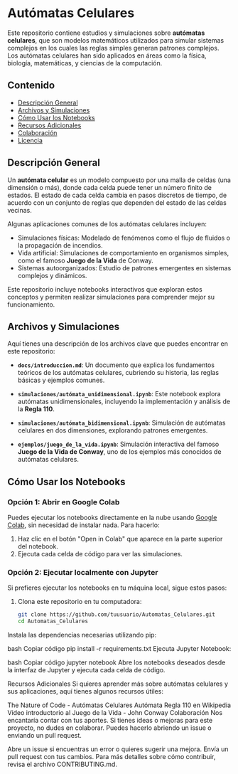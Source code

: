 # Autómatas Celulares

Este repositorio contiene estudios y simulaciones sobre **autómatas celulares**, que son modelos matemáticos utilizados para simular sistemas complejos en los cuales las reglas simples generan patrones complejos. Los autómatas celulares han sido aplicados en áreas como la física, biología, matemáticas, y ciencias de la computación.

## Contenido

- [Descripción General](#descripción-general)
- [Archivos y Simulaciones](#archivos-y-simulaciones)
- [Cómo Usar los Notebooks](#cómo-usar-los-notebooks)
- [Recursos Adicionales](#recursos-adicionales)
- [Colaboración](#colaboración)
- [Licencia](#licencia)

## Descripción General

Un **autómata celular** es un modelo compuesto por una malla de celdas (una dimensión o más), donde cada celda puede tener un número finito de estados. El estado de cada celda cambia en pasos discretos de tiempo, de acuerdo con un conjunto de reglas que dependen del estado de las celdas vecinas.

Algunas aplicaciones comunes de los autómatas celulares incluyen:

- Simulaciones físicas: Modelado de fenómenos como el flujo de fluidos o la propagación de incendios.
- Vida artificial: Simulaciones de comportamiento en organismos simples, como el famoso **Juego de la Vida** de Conway.
- Sistemas autoorganizados: Estudio de patrones emergentes en sistemas complejos y dinámicos.

Este repositorio incluye notebooks interactivos que exploran estos conceptos y permiten realizar simulaciones para comprender mejor su funcionamiento.

## Archivos y Simulaciones

Aquí tienes una descripción de los archivos clave que puedes encontrar en este repositorio:

- **`docs/introduccion.md`**: Un documento que explica los fundamentos teóricos de los autómatas celulares, cubriendo su historia, las reglas básicas y ejemplos comunes.
  
- **`simulaciones/autómata_unidimensional.ipynb`**: Este notebook explora autómatas unidimensionales, incluyendo la implementación y análisis de la **Regla 110**.

- **`simulaciones/autómata_bidimensional.ipynb`**: Simulación de autómatas celulares en dos dimensiones, explorando patrones emergentes.

- **`ejemplos/juego_de_la_vida.ipynb`**: Simulación interactiva del famoso **Juego de la Vida de Conway**, uno de los ejemplos más conocidos de autómatas celulares.

## Cómo Usar los Notebooks

### Opción 1: Abrir en Google Colab

Puedes ejecutar los notebooks directamente en la nube usando [Google Colab](https://colab.research.google.com/), sin necesidad de instalar nada. Para hacerlo:
1. Haz clic en el botón "Open in Colab" que aparece en la parte superior del notebook.
2. Ejecuta cada celda de código para ver las simulaciones.

### Opción 2: Ejecutar localmente con Jupyter

Si prefieres ejecutar los notebooks en tu máquina local, sigue estos pasos:

1. Clona este repositorio en tu computadora:
   ```bash
   git clone https://github.com/tuusuario/Automatas_Celulares.git
   cd Automatas_Celulares
Instala las dependencias necesarias utilizando pip:

bash
Copiar código
pip install -r requirements.txt
Ejecuta Jupyter Notebook:

bash
Copiar código
jupyter notebook
Abre los notebooks deseados desde la interfaz de Jupyter y ejecuta cada celda de código.

Recursos Adicionales
Si quieres aprender más sobre autómatas celulares y sus aplicaciones, aquí tienes algunos recursos útiles:

The Nature of Code - Autómatas Celulares
Autómata Regla 110 en Wikipedia
Video introductorio al Juego de la Vida - John Conway
Colaboración
Nos encantaría contar con tus aportes. Si tienes ideas o mejoras para este proyecto, no dudes en colaborar. Puedes hacerlo abriendo un issue o enviando un pull request.

Abre un issue si encuentras un error o quieres sugerir una mejora.
Envía un pull request con tus cambios.
Para más detalles sobre cómo contribuir, revisa el archivo CONTRIBUTING.md.
